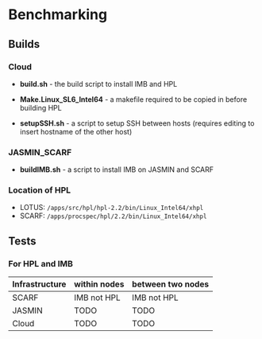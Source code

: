 # Benchmarking
## Builds
### Cloud

* **build.sh** - the build script to install IMB and HPL

* **Make.Linux_SL6_Intel64** - a makefile required to be copied in before building HPL

* **setupSSH.sh** - a script to setup SSH between hosts (requires editing to insert hostname of the other host)

### JASMIN_SCARF

* **buildIMB.sh** - a script to install IMB on JASMIN and SCARF

### Location of HPL
* LOTUS: `/apps/src/hpl/hpl-2.2/bin/Linux_Intel64/xhpl`
* SCARF: `/apps/procspec/hpl/2.2/bin/Linux_Intel64/xhpl`

## Tests
### For HPL and IMB
| Infrastructure | within nodes | between two nodes |
| -------------- | ------------ | ----------------- |
| SCARF          | IMB not HPL  | IMB not HPL       |
| JASMIN         | TODO         | TODO              |
| Cloud          | TODO         | TODO              |
